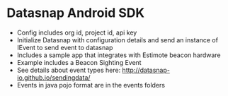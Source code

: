 Datasnap Android SDK
====================
* Config includes org id, project id, api key
* Initialize Datasnap with configuration details and send an instance of IEvent to send event to datasnap
* Includes a sample app that integrates with Estimote beacon hardware
* Example includes a Beacon Sighting Event
* See details about event types here: http://datasnap-io.github.io/sendingdata/
* Events in java pojo format are in the events folders

